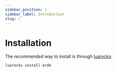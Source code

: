 ```yaml
---
sidebar_position: 1
sidebar_label: Introduction
slug: /
---
```


# Installation

The recommended way to install is through [luarocks](https://luarocks.org):

```bash
luarocks install erde
```
